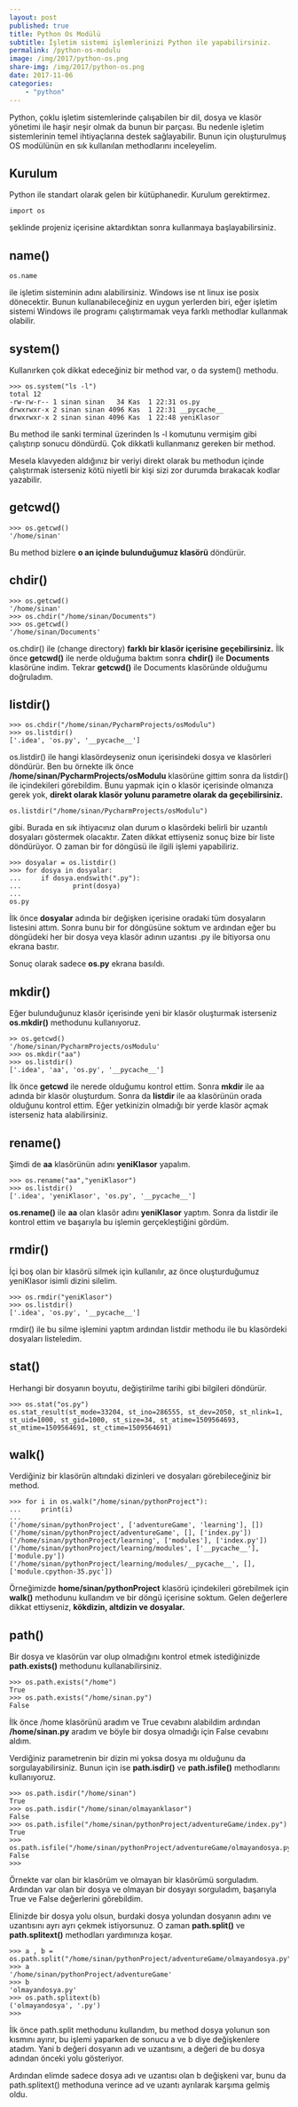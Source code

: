 ```yaml
---
layout: post
published: true
title: Python Os Modülü
subtitle: İşletim sistemi işlemlerinizi Python ile yapabilirsiniz.
permalink: /python-os-modulu
image: /img/2017/python-os.png
share-img: /img/2017/python-os.png
date: 2017-11-06
categories:
    - "python"
---
```

Python, çoklu işletim sistemlerinde çalışabilen bir dil, dosya ve klasör yönetimi ile haşir neşir olmak da bunun bir parçası. Bu nedenle işletim sistemlerinin temel ihtiyaçlarına destek sağlayabilir. Bunun için oluşturulmuş OS modülünün en sık kullanılan methodlarını inceleyelim.

## Kurulum
Python ile standart olarak gelen bir kütüphanedir. Kurulum gerektirmez.

```
import os
```

şeklinde projeniz içerisine aktardıktan sonra kullanmaya başlayabilirsiniz.

## name()
```
os.name
```
ile işletim sisteminin adını alabilirsiniz. Windows ise nt linux ise posix dönecektir. Bunun kullanabileceğiniz en uygun yerlerden biri, eğer işletim sistemi Windows ile programı çalıştırmamak veya farklı methodlar kullanmak olabilir.

## system()
Kullanırken çok dikkat edeceğiniz bir method var, o da system() methodu.

```
>>> os.system("ls -l")
total 12
-rw-rw-r-- 1 sinan sinan   34 Kas  1 22:31 os.py
drwxrwxr-x 2 sinan sinan 4096 Kas  1 22:31 __pycache__
drwxrwxr-x 2 sinan sinan 4096 Kas  1 22:48 yeniKlasor
```

Bu method ile sanki terminal üzerinden ls -l komutunu vermişim gibi çalıştırıp sonucu döndürdü. Çok dikkatli kullanmanız gereken bir method.

Mesela klavyeden aldığınız bir veriyi direkt olarak bu methodun içinde çalıştırmak isterseniz kötü niyetli bir kişi sizi zor durumda bırakacak kodlar yazabilir.

## getcwd()

```
>>> os.getcwd()
'/home/sinan'
```
Bu method bizlere **o an içinde bulunduğumuz klasörü** döndürür.

## chdir()

```
>>> os.getcwd()
'/home/sinan'
>>> os.chdir("/home/sinan/Documents")
>>> os.getcwd()
'/home/sinan/Documents'
```
os.chdir() ile (change directory) **farklı bir klasör içerisine geçebilirsiniz.** İlk önce **getcwd()** ile nerde olduğuma baktım sonra **chdir()** ile **Documents** klasörüne indim. Tekrar **getcwd()** ile Documents klasöründe olduğumu doğruladım.

## listdir()

```
>>> os.chdir("/home/sinan/PycharmProjects/osModulu")
>>> os.listdir()
['.idea', 'os.py', '__pycache__']
```
os.listdir() ile hangi klasördeyseniz onun içerisindeki dosya ve klasörleri döndürür. Ben bu örnekte ilk önce **/home/sinan/PycharmProjects/osModulu** klasörüne gittim sonra da listdir() ile içindekileri görebildim. Bunu yapmak için o klasör içerisinde olmanıza gerek yok, **direkt olarak klasör yolunu parametre olarak da geçebilirsiniz.**

```
os.listdir("/home/sinan/PycharmProjects/osModulu")
```
gibi. Burada en sık ihtiyacınız olan durum o klasördeki belirli bir uzantılı dosyaları göstermek olacaktır. Zaten dikkat ettiyseniz sonuç bize bir liste döndürüyor. O zaman bir for döngüsü ile ilgili işlemi yapabiliriz.

```
>>> dosyalar = os.listdir()
>>> for dosya in dosyalar:
...     if dosya.endswith(".py"):
...             print(dosya)
...
os.py

```
İlk önce **dosyalar** adında bir değişken içerisine oradaki tüm dosyaların listesini attım. Sonra bunu bir for döngüsüne soktum ve ardından eğer bu döngüdeki her bir dosya veya klasör adının uzantısı .py ile bitiyorsa onu ekrana bastır.

Sonuç olarak sadece **os.py** ekrana basıldı.

## mkdir()

Eğer bulunduğunuz klasör içerisinde yeni bir klasör oluşturmak isterseniz **os.mkdir()** methodunu kullanıyoruz.

```
>> os.getcwd()
'/home/sinan/PycharmProjects/osModulu'
>>> os.mkdir("aa")
>>> os.listdir()
['.idea', 'aa', 'os.py', '__pycache__']
```

İlk önce **getcwd** ile nerede olduğumu kontrol ettim. Sonra **mkdir** ile aa adında bir klasör oluşturdum. Sonra da **listdir** ile aa klasörünün orada olduğunu kontrol ettim. Eğer yetkinizin olmadığı bir yerde klasör açmak isterseniz hata alabilirsiniz.

## rename()

Şimdi de **aa** klasörünün adını **yeniKlasor** yapalım.

```
>>> os.rename("aa","yeniKlasor")
>>> os.listdir()
['.idea', 'yeniKlasor', 'os.py', '__pycache__']
```
**os.rename()** ile **aa** olan klasör adını **yeniKlasor** yaptım. Sonra da listdir ile kontrol ettim ve başarıyla bu işlemin gerçekleştiğini gördüm.

## rmdir()
İçi boş olan bir klasörü silmek için kullanılır, az önce oluşturduğumuz yeniKlasor isimli dizini silelim.

```
>>> os.rmdir("yeniKlasor")
>>> os.listdir()
['.idea', 'os.py', '__pycache__']
```
rmdir() ile bu silme işlemini yaptım ardından listdir methodu ile bu klasördeki dosyaları listeledim.

## stat()
Herhangi bir dosyanın boyutu, değiştirilme tarihi gibi bilgileri döndürür.

```
>>> os.stat("os.py")
os.stat_result(st_mode=33204, st_ino=286555, st_dev=2050, st_nlink=1, st_uid=1000, st_gid=1000, st_size=34, st_atime=1509564693, st_mtime=1509564691, st_ctime=1509564691)
```

## walk()
Verdiğiniz bir klasörün altındaki dizinleri ve dosyaları görebileceğiniz bir method.

```
>>> for i in os.walk("/home/sinan/pythonProject"):
...     print(i)
...
('/home/sinan/pythonProject', ['adventureGame', 'learning'], [])
('/home/sinan/pythonProject/adventureGame', [], ['index.py'])
('/home/sinan/pythonProject/learning', ['modules'], ['index.py'])
('/home/sinan/pythonProject/learning/modules', ['__pycache__'], ['module.py'])
('/home/sinan/pythonProject/learning/modules/__pycache__', [], ['module.cpython-35.pyc'])
```

Örneğimizde **home/sinan/pythonProject** klasörü içindekileri görebilmek için **walk()** methodunu kullandım ve bir döngü içerisine soktum. Gelen değerlere dikkat ettiyseniz, **kökdizin, altdizin ve dosyalar.**

## path()
Bir dosya ve klasörün var olup olmadığını kontrol etmek istediğinizde **path.exists()** methodunu kullanabilirsiniz.

```
>>> os.path.exists("/home")
True
>>> os.path.exists("/home/sinan.py")
False
```
İlk önce /home klasörünü aradım ve True cevabını alabildim ardından **/home/sinan.py** aradım ve böyle bir dosya olmadığı için False cevabını aldım.

Verdiğiniz parametrenin bir dizin mi yoksa dosya mı olduğunu da sorgulayabilirsiniz. Bunun için ise **path.isdir()** ve **path.isfile()** methodlarını kullanıyoruz.

```
>>> os.path.isdir("/home/sinan")
True
>>> os.path.isdir("/home/sinan/olmayanklasor")
False
>>> os.path.isfile("/home/sinan/pythonProject/adventureGame/index.py")
True
>>> os.path.isfile("/home/sinan/pythonProject/adventureGame/olmayandosya.py")
False
>>>
```
Örnekte var olan bir klasörüm ve olmayan bir klasörümü sorguladım. Ardından var olan bir dosya ve olmayan bir dosyayı sorguladım, başarıyla True ve False değerlerini görebildim.

Elinizde bir dosya yolu olsun, burdaki dosya yolundan dosyanın adını ve uzantısını ayrı ayrı çekmek istiyorsunuz. O zaman **path.split()** ve **path.splitext()** methodları yardımınıza koşar.

```
>>> a , b = os.path.split("/home/sinan/pythonProject/adventureGame/olmayandosya.py")
>>> a
'/home/sinan/pythonProject/adventureGame'
>>> b
'olmayandosya.py'
>>> os.path.splitext(b)
('olmayandosya', '.py')
>>>
```
İlk önce path.split methodunu kullandım, bu method dosya yolunun son kısmını ayırır, bu işlemi yaparken de sonucu a ve b diye değişkenlere atadım. Yani b değeri dosyanın adı ve uzantısını, a değeri de bu dosya adından önceki yolu gösteriyor.

Ardından elimde sadece dosya adı ve uzantısı olan b değişkeni var, bunu da path.splitext() methoduna verince ad ve uzantı ayrılarak karşıma gelmiş oldu.
